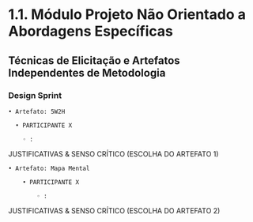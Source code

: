 # 1.1. Módulo Projeto Não Orientado a Abordagens Específicas

## Técnicas de Elicitação e Artefatos Independentes de Metodologia

### Design Sprint
    • Artefato: 5W2H
    
      • PARTICIPANTE X
     
        ◦ : 
            
JUSTIFICATIVAS & SENSO CRÍTICO (ESCOLHA DO ARTEFATO 1) 

    • Artefato: Mapa Mental
        
        • PARTICIPANTE X
        
            ◦ :

JUSTIFICATIVAS & SENSO CRÍTICO (ESCOLHA DO ARTEFATO 2) 